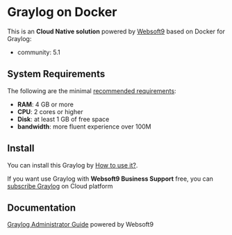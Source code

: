 # Graylog on Docker  

This is an **Cloud Native solution** powered by [Websoft9](https://www.websoft9.com) based on Docker for Graylog:

 - community:  5.1


## System Requirements

The following are the minimal [recommended requirements](https://docs.graylog.org/en/3.3/pages/installation.html#system-requirements):

* **RAM**: 4 GB or more
* **CPU**: 2 cores or higher
* **Disk**: at least 1 GB of free space
* **bandwidth**: more fluent experience over 100M  

## Install

You can install this Graylog by [How to use it?](https://github.com/Websoft9/docker-library#how-to-use-it).   

If you want use Graylog with **Websoft9 Business Support** free, you can [subscribe Graylog](https://www.websoft9.com/apps) on Cloud platform

## Documentation

[Graylog Administrator Guide](https://support.websoft9.com/docs/graylog) powered by Websoft9